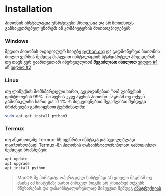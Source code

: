 # Installation

პითონის ინსტალაცია უმარტივესი პროცესია და არ მოითხოვს განსაკუთრებულ უნარებს ან კომპიუტერის მოთხოვნილებებს

### Windows

შედით პითონის ოფიციალურ საიტზე [python.org](https://python.org/) და გადმოწერეთ პითონის ბოლო ვერსია შემდეგ მიჰყევით ინსტალაციის სტანდარტულ პრცედურას 
თუ თავს ვერ გაართვით არ ინერვიულოთ! __შეგიძლიათ იხილოთ__ [ვიდეო #1](https://youtu.be/ChLE2Q3CQG4) ან [ვიდეო #2](https://youtu.be/UvcQlPZ8ecA)

### Linux

თუ ლინუქსის მომხმარებელი ხართ, გეცოდინებათ რომ ლინუქსის დისტროების 99% -ში აყენია უკვე აყენია პითონი.
მაგრამ თუ თქვენ გამონაკლისი ხართ და იმ 1% -ს მიეკუთვნებით შეგიძლიათ შემდეგი ბრძანებები გამოიყენოთ ტერმინალში:

```bash
sudo apt-get install python3
```

### Termux

თუ ანდროიდზე Termux -სს იყენრბთ ინსტაკაცია აუცილებლად დაგჭორდებათ! Termux -ზე პითონის დასაინსტალირებლად გამოიყენეთ შემდეგი ბრძანებები

```bash
apt update
apt upgrade
apt install python
```

> MacOS მე პირადად ოპერაციულ სისტემად არ ვთვლი მაგრამ თუ მაინც ამ სისტემაზე ხართ პირველ რიგში არ ვიხიარებ თქვენს მწუხარებას და დასაინსტალირებლად მიჰყევით შემდეგ [ინსტრუქციას](https://installpython3.com/mac/)
